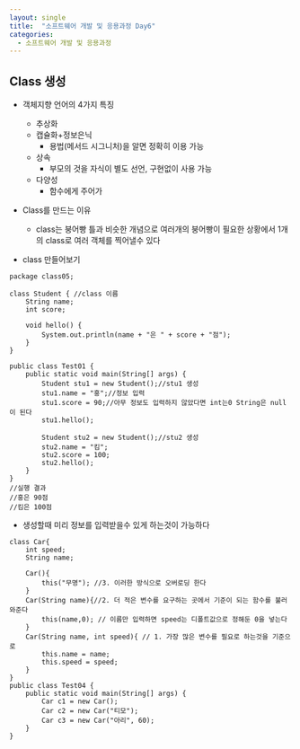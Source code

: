 ```yaml
---
layout: single
title:  "소프트웨어 개발 및 응용과정 Day6"
categories:
  - 소프트웨어 개발 및 응용과정
---
```

## Class 생성

* 객체지향 언어의 4가지 특징
  * 추상화
  * 캡슐화+정보은닉
    * 용법(메서드 시그니처)을 알면 정확히 이용 가능
  * 상속
    * 부모의 것을 자식이 별도 선언, 구현없이 사용 가능
  * 다양성
    * 함수에게 주어가 

* Class를 만드는 이유
  * class는 붕어빵 틀과 비슷한 개념으로 여러개의 붕어빵이 필요한 상황에서 1개의 class로 여러 객체를 찍어낼수 있다

* class 만들어보기
```
package class05;

class Student { //class 이름
	String name;
	int score;

	void hello() {
		System.out.println(name + "은 " + score + "점");
	}
}

public class Test01 {
	public static void main(String[] args) {
		Student stu1 = new Student();//stu1 생성
		stu1.name = "홍";//정보 입력
		stu1.score = 90;//아무 정보도 입력하지 않았다면 int는0 String은 null이 된다
		stu1.hello(); 

		Student stu2 = new Student();//stu2 생성
		stu2.name = "킴";
		stu2.score = 100;
		stu2.hello();
	}
}
//실행 결과
//홍은 90점
//킴은 100점
```
* 생성할때 미리 정보를 입력받을수 있게 하는것이 가능하다
```
class Car{
	int speed;
	String name;
	
	Car(){
		this("무명"); //3. 이러한 방식으로 오버로딩 한다
	}
	Car(String name){//2. 더 적은 변수를 요구하는 곳에서 기준이 되는 함수를 불러와준다
		this(name,0); // 이름만 입력하면 speed는 디폴트값으로 정해둔 0을 넣는다
	}
	Car(String name, int speed){ // 1. 가장 많은 변수를 필요로 하는것을 기준으로
		this.name = name;
		this.speed = speed;
	}
}
public class Test04 {
	public static void main(String[] args) {
		Car c1 = new Car();
		Car c2 = new Car("티모");
		Car c3 = new Car("아리", 60);
    }
}
```
